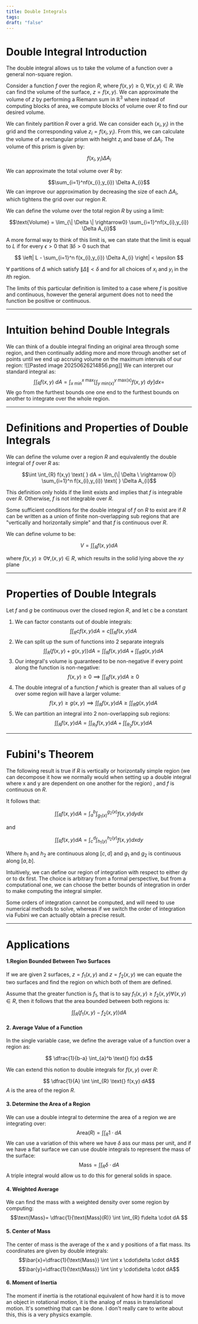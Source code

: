 ```yaml
---
title: Double Integrals
tags: 
draft: "false"
---
```

# Double Integral Introduction
The double integral allows us to take the volume of a function over a general non-square region. 

Consider a function $f$ over the region $R$,  where $f(x,y) \geq 0, \forall (x,y) \in R$. We can find the volume of the surface, $z = f(x,y)$. We can approximate the volume of $z$ by performing a Riemann sum in $\mathbb{R}^3$ where instead of computing blocks of area, we compute blocks of volume over $R$ to find our desired volume. 

We can finitely partition $R$ over a grid. We can consider each $(x_{i},y_{i})$ in the grid and the corresponding value $z_{i}=f(x_{i},y_{i})$. From this, we can calculate the volume of a rectangular prism with height $z_{i}$ and base of $\Delta A_{i}$. The volume of this prism is given by: 

$$f(x_{i},y_{i}) \Delta A_{i}$$

We can approximate the total volume over $R$ by: 

$$\sum_{i=1}^nf(x_{i},y_{i}) \Delta A_{i}$$
We can improve our approximation by decreasing the size of each $\Delta A_{i}$, which tightens the grid over our region $R$. 

We can define the volume over the total region $R$ by using a limit: 

$$\text{Volume} = \lim_{\| \Delta \| \rightarrow0} \sum_{i=1}^nf(x_{i},y_{i}) \Delta A_{i}$$

A more formal way to think of this limit is, we can state that the limit is equal to $L$ if for every $\epsilon > 0$ that $\exists \delta > 0$ such that

$$ \left| L - \sum_{i=1}^n f(x_{i},y_{i}) \Delta A_{i} \right| < \epsilon $$

$\forall \text{ partitions of } \Delta$ which satisfy $\| \Delta \| < \delta$ and for all choices of $x_{i}$ and $y_{i}$ in the $i$th region. 

The limits of this particular definition is limited to a case where $f$ is positive and continuous, however the general argument does not to need the function be positive or continuous. 

---
# Intuition behind Double Integrals 
We can think of a double integral finding an original area through some region, and then continually adding more and more through another set of points until we end up accruing volume on the maximum intervals of our region:
![[Pasted image 20250626214856.png]]
We can interpret our standard integral as:
$$\int \int_{R}f(x,y)\text{ }dA=\int_{x \text{ min}}^{x \text{ max}} \left[\int_{y\text{ min(x)}}^{y \text{ max(x)}}f(x,y)\text{ }dy\right]dx=$$
We go from the furthest bounds one one end to the furthest bounds on another to integrate over the whole region. 

---
# Definitions and Properties of Double Integrals 
We can define the volume over a region $R$ and equivalently the double integral of $f$ over $R$ as: 

$$\int \int_{R} f(x,y) \text{ } dA = \lim_{\| \Delta \ \rightarrow 0|} \sum_{i=1}^n f(x_{i},y_{i}) \text{ } \Delta A_{i}$$

This definition only holds if the limit exists and implies that $f$ is integrable over $R$. Otherwise, $f$ is not integrable over $R$. 

Some sufficient conditions for the double integral of $f$ on $R$ to exist are if $R$ can be written as a union of finite non-overlapping sub regions that are "vertically and horizontally simple" and that $f$ is continuous over $R$. 

We can define volume to be: 

$$V=\int \int _{R} \text{} f(x,y) dA$$

where $f(x,y) \geq 0 \forall, (x,y) \in R$, which results in the solid lying above the $xy$ plane 

---
# Properties of Double Integrals 
Let $f$ and $g$ be continuous over the closed region $R$, and let c be a constant 

1. We can factor constants out of double integrals:$$\int \int_{R} \text{} cf(x,y) dA = c \int \int_{R} \text{} f(x,y) dA$$
2. We can split up the sum of functions into 2 separate integrals $$\int \int_{R} \text{} (f(x,y)+g(x,y) )dA= \int \int_{R} \text{} f(x,y) dA+ \int \int_{R} \text{} g(x,y) dA$$
3. Our integral's volume is guaranteed to be non-negative if every point along the function is non-negative: $$f(x,y) \geq 0 \implies \int \int_{R} \text{} f(x,y) dA \geq 0$$
4. The double integral of a function $f$ which is greater than all values of $g$ over some region will have a larger volume: $$ f(x,y) \geq g(x,y) \implies \int \int_{R} \text{} f(x,y) dA \geq  \int \int_{R} \text{} g(x,y) dA$$
5. We can partition an integral into 2 non-overlapping sub regions: $$ \int \int_{R} \text{} f(x,y) dA =  \int \int_{R_{1}} \text{} f(x,y) dA +  \int \int_{R_{2}} \text{} f(x,y) dA$$

---
# Fubini's Theorem 
The following result is true if $R$ is vertically or horizontally simple region (we can decompose it how we normally would when setting up a double integral where x and y are dependent on one another for the region) , and $f$ is continuous on $R$. 

It follows that: 

$$ \int \int_{R} \text{} f(x,y) dA =  \int_{a}^{b} \int_{g_{1}(x)}^{g_{2}(x)} \text{} f(x,y) dydx$$

and 

$$ \int \int_{R} \text{} f(x,y) dA =  \int_{c}^{d} \int_{h_{1}(y)}^{h_{2}(y)} \text{} f(x,y) dxdy$$

Where $h_{1}$ and $h_{2}$ are continuous along $[c,d]$ and $g_{1}$ and $g_{2}$ is continuous along $[a,b]$. 

Intuitively, we can define our region of integration with respect to either dy or to dx first. The choice is arbitrary from a formal perspective, but from a computational one, we can choose the better bounds of integration in order to make computing the integral simpler. 

Some orders of integration cannot be computed, and will need to use numerical methods to solve, whereas if we switch the order of integration via Fubini we can actually obtain a precise result. 

---
# Applications
#### 1.Region Bounded Between Two Surfaces 

If we are given 2 surfaces, $z=f_{1}(x,y)$ and $z=f_{2}(x,y)$ we can equate the two surfaces and find the region on which both of them are defined.

Assume that the greater function is $f_{1}$, that is to say $f_{1}(x,y) \geq f_{2}(x,y) \forall (x,y) \in R$, then it follows that the area bounded between both regions is: 

$$ \int \int_{R} \text{} (f_{1}(x,y)-f_{2}(x,y))dA$$
#### 2. Average Value of a Function 

In the single variable case, we define the average value of a function over a region as: 

$$  \dfrac{1}{b-a} \int_{a}^b \text{} f(x) dx$$

We can extend this notion to double integrals for $f(x,y)$ over $R$:

$$ \dfrac{1}{A} \int \int_{R} \text{} f(x,y) dA$$
$A$ is the area of the region $R$. 
#### 3. Determine the Area of a Region
We can use a double integral to determine the area of a region we are integrating over:
$$\text{Area}(R)=\int\int_{R}1\cdot dA$$
We can use a variation of this where we have  $\delta$ ass our mass per unit, and if we have a flat surface we can use double integrals to represent the mass of the surface:
$$\text{Mass}=\int\int_{R}\delta\cdot dA$$
A triple integral would allow us to do this for general solids in space. 
#### 4. Weighted Average 
We can find the mass with a weighted density over some region by computing:
$$\text{Mass}= \dfrac{1}{\text{Mass}(R)} \int \int_{R} f\delta \cdot dA $$
#### 5. Center of Mass 
The center of mass is the average of the x and y positions of a flat mass. Its coordinates are given by double integrals:
$$\bar{x}=\dfrac{1}{\text{Mass}} \int \int x \cdot\delta  \cdot dA$$
$$\bar{y}=\dfrac{1}{\text{Mass}} \int \int y \cdot\delta  \cdot dA$$
#### 6. Moment of Inertia 
The moment if inertia is the rotational equivalent of how hard it is to move an object in rotational motion, it is the analog of mass in translational motion. It's something that can be done. I don't really care to write about this, this is a very physics example. 